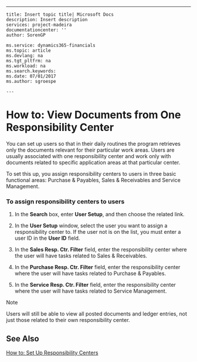 ---
    title: Insert topic title| Microsoft Docs
    description: Insert description
    services: project-madeira
    documentationcenter: ''
    author: SorenGP

    ms.service: dynamics365-financials
    ms.topic: article
    ms.devlang: na
    ms.tgt_pltfrm: na
    ms.workload: na
    ms.search.keywords:
    ms.date: 07/01/2017
    ms.author: sgroespe

    ---
# How to: View Documents from One Responsibility Center
You can set up users so that in their daily routines the program retrieves only the documents relevant for their particular work areas. Users are usually associated with one responsibility center and work only with documents related to specific application areas at that particular center.  
  
 To set this up, you assign responsibility centers to users in three basic functional areas: Purchase & Payables, Sales & Receivables and Service Management.  
  
### To assign responsibility centers to users  
  
1.  In the **Search** box, enter **User Setup**, and then choose the related link.  
  
2.  In the **User Setup** window, select the user you want to assign a responsibility center to. If the user not is on the list, you must enter a user ID in the **User ID** field.  
  
3.  In the **Sales Resp. Ctr. Filter** field, enter the responsibility center where the user will have tasks related to Sales & Receivables.  
  
4.  In the **Purchase Resp. Ctr. Filter** field, enter the responsibility center where the user will have tasks related to Purchase & Payables.  
  
5.  In the **Service Resp. Ctr. Filter** field, enter the responsibility center where the user will have tasks related to Service Management.  
  
> [!NOTE]  
>  Users will still be able to view all posted documents and ledger entries, not just those related to their own responsibility center.  
  
## See Also  
 [How to: Set Up Responsibility Centers](../how-to-set-up-responsibility-centers.md)